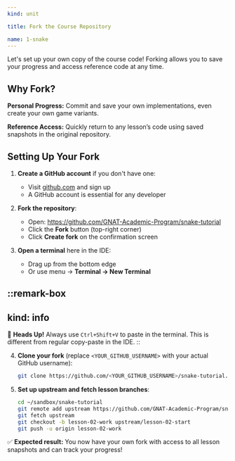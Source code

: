 ```yaml
---
kind: unit

title: Fork the Course Repository

name: 1-snake
---
```


Let's set up your own copy of the course code! Forking allows you to save your progress and access reference code at any time.

## Why Fork?

**Personal Progress:** Commit and save your own implementations, even create your own game variants.

**Reference Access:** Quickly return to any lesson’s code using saved snapshots in the original repository.

## Setting Up Your Fork

1. **Create a GitHub account** if you don't have one:
   - Visit [github.com](https://github.com) and sign up
   - A GitHub account is essential for any developer

2. **Fork the repository**:
   - Open: https://github.com/GNAT-Academic-Program/snake-tutorial
   - Click the **Fork** button (top-right corner)
   - Click **Create fork** on the confirmation screen

3. **Open a terminal** here in the IDE:
   - Drag up from the bottom edge
   - Or use menu → **Terminal → New Terminal**

::remark-box
---
kind: info
---
🤯 **Heads Up!** Always use `Ctrl+Shift+V` to paste in the terminal. This is different from regular copy-paste in the IDE.
::

4. **Clone your fork** (replace `<YOUR_GITHUB_USERNAME>` with your actual GitHub username):
   ```bash
   git clone https://github.com/<YOUR_GITHUB_USERNAME>/snake-tutorial.git
   ```

5. **Set up upstream and fetch lesson branches**:
   ```bash
   cd ~/sandbox/snake-tutorial
   git remote add upstream https://github.com/GNAT-Academic-Program/snake-tutorial.git
   git fetch upstream
   git checkout -b lesson-02-work upstream/lesson-02-start
   git push -u origin lesson-02-work
   ```

✅ **Expected result:** You now have your own fork with access to all lesson snapshots and can track your progress!

